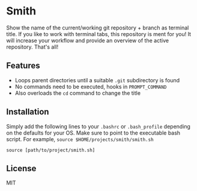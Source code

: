 # Smith

Show the name of the current/working git repository + branch as terminal title.
If you like to work with terminal tabs, this repository is ment for you! It will
increase your workflow and provide an overview of the active repository. That's all!

## Features

- Loops parent directories until a suitable `.git` subdirectory is found
- No commands need to be executed, hooks in `PROMPT_COMMAND`
- Also overloads the `cd` command to change the title

## Installation

Simply add the following lines to your `.bashrc` or `.bash_profile` depending on
the defaults for your OS. Make sure to point to the executable bash script. For
example, `source $HOME/projects/smith/smith.sh`

```
source [path/to/project/smith.sh]
```

## License

MIT
